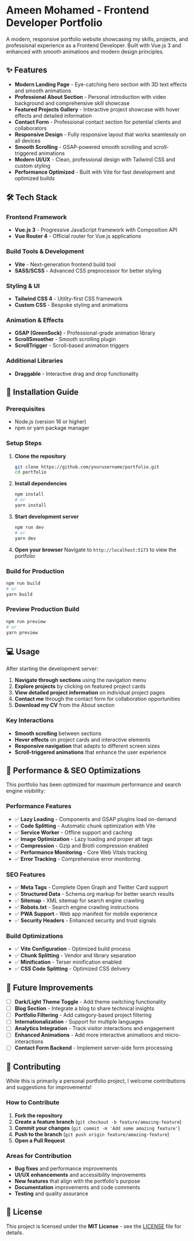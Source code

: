 # Ameen Mohamed - Frontend Developer Portfolio

A modern, responsive portfolio website showcasing my skills, projects, and professional experience as a Frontend Developer. Built with Vue.js 3 and enhanced with smooth animations and modern design principles.

## ✨ Features

- **Modern Landing Page** - Eye-catching hero section with 3D text effects and smooth animations
- **Professional About Section** - Personal introduction with video background and comprehensive skill showcase
- **Featured Projects Gallery** - Interactive project showcase with hover effects and detailed information
- **Contact Form** - Professional contact section for potential clients and collaborators
- **Responsive Design** - Fully responsive layout that works seamlessly on all devices
- **Smooth Scrolling** - GSAP-powered smooth scrolling and scroll-triggered animations
- **Modern UI/UX** - Clean, professional design with Tailwind CSS and custom styling
- **Performance Optimized** - Built with Vite for fast development and optimized builds

## 🛠️ Tech Stack

### Frontend Framework
- **Vue.js 3** - Progressive JavaScript framework with Composition API
- **Vue Router 4** - Official router for Vue.js applications

### Build Tools & Development
- **Vite** - Next-generation frontend build tool
- **SASS/SCSS** - Advanced CSS preprocessor for better styling

### Styling & UI
- **Tailwind CSS 4** - Utility-first CSS framework
- **Custom CSS** - Bespoke styling and animations

### Animation & Effects
- **GSAP (GreenSock)** - Professional-grade animation library
- **ScrollSmoother** - Smooth scrolling plugin
- **ScrollTrigger** - Scroll-based animation triggers

### Additional Libraries
- **Draggable** - Interactive drag and drop functionality

## 🚀 Installation Guide

### Prerequisites
- Node.js (version 16 or higher)
- npm or yarn package manager

### Setup Steps

1. **Clone the repository**
   ```bash
   git clone https://github.com/yourusername/portfolio.git
   cd portfolio
   ```

2. **Install dependencies**
   ```bash
   npm install
   # or
   yarn install
   ```

3. **Start development server**
   ```bash
   npm run dev
   # or
   yarn dev
   ```

4. **Open your browser**
   Navigate to `http://localhost:5173` to view the portfolio

### Build for Production

```bash
npm run build
# or
yarn build
```

### Preview Production Build

```bash
npm run preview
# or
yarn preview
```

## 💻 Usage

After starting the development server:

1. **Navigate through sections** using the navigation menu
2. **Explore projects** by clicking on featured project cards
3. **View detailed project information** on individual project pages
4. **Contact me** through the contact form for collaboration opportunities
5. **Download my CV** from the About section

### Key Interactions
- **Smooth scrolling** between sections
- **Hover effects** on project cards and interactive elements
- **Responsive navigation** that adapts to different screen sizes
- **Scroll-triggered animations** that enhance the user experience

## 🚀 Performance & SEO Optimizations

This portfolio has been optimized for maximum performance and search engine visibility:

### Performance Features
- ✅ **Lazy Loading** - Components and GSAP plugins load on-demand
- ✅ **Code Splitting** - Automatic chunk optimization with Vite
- ✅ **Service Worker** - Offline support and caching
- ✅ **Image Optimization** - Lazy loading and proper alt tags
- ✅ **Compression** - Gzip and Brotli compression enabled
- ✅ **Performance Monitoring** - Core Web Vitals tracking
- ✅ **Error Tracking** - Comprehensive error monitoring

### SEO Features
- ✅ **Meta Tags** - Complete Open Graph and Twitter Card support
- ✅ **Structured Data** - Schema.org markup for better search results
- ✅ **Sitemap** - XML sitemap for search engine crawling
- ✅ **Robots.txt** - Search engine crawling instructions
- ✅ **PWA Support** - Web app manifest for mobile experience
- ✅ **Security Headers** - Enhanced security and trust signals

### Build Optimizations
- ✅ **Vite Configuration** - Optimized build process
- ✅ **Chunk Splitting** - Vendor and library separation
- ✅ **Minification** - Terser minification enabled
- ✅ **CSS Code Splitting** - Optimized CSS delivery

## 🔮 Future Improvements

- [ ] **Dark/Light Theme Toggle** - Add theme switching functionality
- [ ] **Blog Section** - Integrate a blog to share technical insights
- [ ] **Portfolio Filtering** - Add category-based project filtering
- [ ] **Internationalization** - Support for multiple languages
- [ ] **Analytics Integration** - Track visitor interactions and engagement
- [ ] **Enhanced Animations** - Add more interactive animations and micro-interactions
- [ ] **Contact Form Backend** - Implement server-side form processing

## 🤝 Contributing

While this is primarily a personal portfolio project, I welcome contributions and suggestions for improvements!

### How to Contribute

1. **Fork the repository**
2. **Create a feature branch** (`git checkout -b feature/amazing-feature`)
3. **Commit your changes** (`git commit -m 'Add some amazing feature'`)
4. **Push to the branch** (`git push origin feature/amazing-feature`)
5. **Open a Pull Request**

### Areas for Contribution

- **Bug fixes** and performance improvements
- **UI/UX enhancements** and accessibility improvements
- **New features** that align with the portfolio's purpose
- **Documentation** improvements and code comments
- **Testing** and quality assurance

## 📄 License

This project is licensed under the **MIT License** - see the [LICENSE](LICENSE) file for details.

